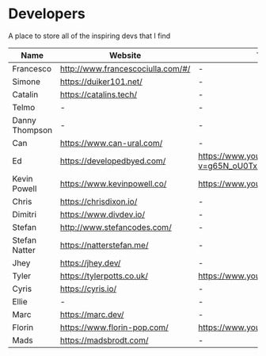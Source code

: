 # Developers
A place to store all of the inspiring devs that I find

Name | Website | YouTube | Twitter | Github | 
------------ | ------------- | ------------- | ------------- | -------------
Francesco | http://www.francescociulla.com/#/ | - | https://twitter.com/FrancescoCiull4 | https://github.com/FrancescoXX 
Simone | https://duiker101.net/ | - | https://twitter.com/Duiker101 | https://github.com/duiker101 
Catalin | https://catalins.tech/ | - | https://twitter.com/catalinmpit | https://github.com/catalinpit 
Telmo | - | - | https://twitter.com/telmo | - |
Danny Thompson | - | - | https://twitter.com/DThompsonDev | - |
Can | https://www.can-ural.com/ | - | https://twitter.com/urlDev | https://github.com/urlDev 
Ed | https://developedbyed.com/ | https://www.youtube.com/watch?v=g65N_oU0Tx0 | https://twitter.com/developedbyed | - |
Kevin Powell | https://www.kevinpowell.co/ | https://www.youtube.com/kevinpowell | https://twitter.com/KevinJPowell | https://github.com/kevin-powell 
Chris | https://chrisdixon.io/ | - | https://twitter.com/chrisdixon161 | - |
Dimitri | https://www.divdev.io/ | - | https://twitter.com/DivDev_ | https://github.com/d-ivashchuk
Stefan | http://www.stefancodes.com/ | - | https://twitter.com/stefancod3 | -
Stefan Natter | https://natterstefan.me/ | - | https://twitter.com/natterstefan | -
Jhey | https://jhey.dev/ | - | https://twitter.com/@jh3yy | https://github.com/jh3y
Tyler | https://tylerpotts.co.uk/ | https://www.youtube.com/c/tyler_potts_ | https://twitter.com/Tyler_Potts_ | - |
Cyris | https://cyris.io/ | - | https://twitter.com/sudo_overflow | https://github.com/CyrisXD
Ellie | - | - | https://twitter.com/ellie_html | - |
Marc | https://marc.dev/ | - | https://twitter.com/_marcba_ | - | https://github.com/themarcba
Florin | https://www.florin-pop.com/ | https://www.youtube.com/florinpop | https://twitter.com/florinpop1705 | https://github.com/florinpop17
Mads | https://madsbrodt.com/ | - | https://twitter.com/madsbrodt | https://github.com/mbrodt |
